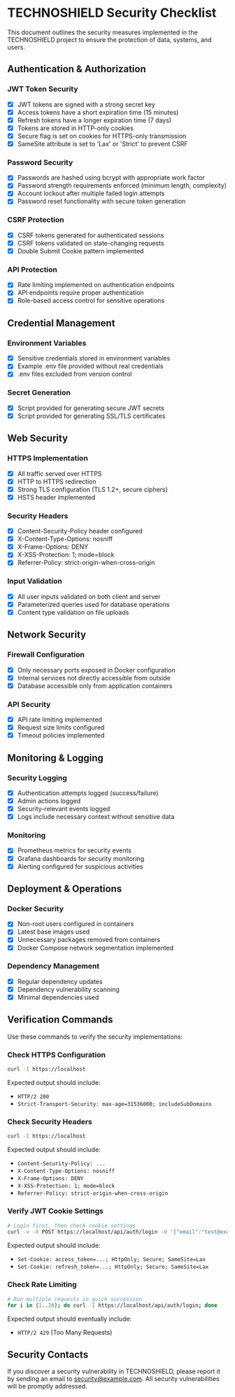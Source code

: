 # TECHNOSHIELD Security Checklist

This document outlines the security measures implemented in the TECHNOSHIELD project to ensure the protection of data, systems, and users.

## Authentication & Authorization

### JWT Token Security
- [x] JWT tokens are signed with a strong secret key
- [x] Access tokens have a short expiration time (15 minutes)
- [x] Refresh tokens have a longer expiration time (7 days)
- [x] Tokens are stored in HTTP-only cookies
- [x] Secure flag is set on cookies for HTTPS-only transmission
- [x] SameSite attribute is set to 'Lax' or 'Strict' to prevent CSRF

### Password Security
- [x] Passwords are hashed using bcrypt with appropriate work factor
- [x] Password strength requirements enforced (minimum length, complexity)
- [x] Account lockout after multiple failed login attempts
- [x] Password reset functionality with secure token generation

### CSRF Protection
- [x] CSRF tokens generated for authenticated sessions
- [x] CSRF tokens validated on state-changing requests
- [x] Double Submit Cookie pattern implemented

### API Protection
- [x] Rate limiting implemented on authentication endpoints
- [x] API endpoints require proper authentication
- [x] Role-based access control for sensitive operations

## Credential Management

### Environment Variables
- [x] Sensitive credentials stored in environment variables
- [x] Example .env file provided without real credentials
- [x] .env files excluded from version control

### Secret Generation
- [x] Script provided for generating secure JWT secrets
- [x] Script provided for generating SSL/TLS certificates

## Web Security

### HTTPS Implementation
- [x] All traffic served over HTTPS
- [x] HTTP to HTTPS redirection
- [x] Strong TLS configuration (TLS 1.2+, secure ciphers)
- [x] HSTS header implemented

### Security Headers
- [x] Content-Security-Policy header configured
- [x] X-Content-Type-Options: nosniff
- [x] X-Frame-Options: DENY
- [x] X-XSS-Protection: 1; mode=block
- [x] Referrer-Policy: strict-origin-when-cross-origin

### Input Validation
- [x] All user inputs validated on both client and server
- [x] Parameterized queries used for database operations
- [x] Content type validation on file uploads

## Network Security

### Firewall Configuration
- [x] Only necessary ports exposed in Docker configuration
- [x] Internal services not directly accessible from outside
- [x] Database accessible only from application containers

### API Security
- [x] API rate limiting implemented
- [x] Request size limits configured
- [x] Timeout policies implemented

## Monitoring & Logging

### Security Logging
- [x] Authentication attempts logged (success/failure)
- [x] Admin actions logged
- [x] Security-relevant events logged
- [x] Logs include necessary context without sensitive data

### Monitoring
- [x] Prometheus metrics for security events
- [x] Grafana dashboards for security monitoring
- [x] Alerting configured for suspicious activities

## Deployment & Operations

### Docker Security
- [x] Non-root users configured in containers
- [x] Latest base images used
- [x] Unnecessary packages removed from containers
- [x] Docker Compose network segmentation implemented

### Dependency Management
- [x] Regular dependency updates
- [x] Dependency vulnerability scanning
- [x] Minimal dependencies used

## Verification Commands

Use these commands to verify the security implementations:

### Check HTTPS Configuration
```bash
curl -I https://localhost
```
Expected output should include:
- `HTTP/2 200`
- `Strict-Transport-Security: max-age=31536000; includeSubDomains`

### Check Security Headers
```bash
curl -I https://localhost
```
Expected output should include:
- `Content-Security-Policy: ...`
- `X-Content-Type-Options: nosniff`
- `X-Frame-Options: DENY`
- `X-XSS-Protection: 1; mode=block`
- `Referrer-Policy: strict-origin-when-cross-origin`

### Verify JWT Cookie Settings
```bash
# Login first, then check cookie settings
curl -v -X POST https://localhost/api/auth/login -d '{"email":"test@example.com","password":"password"}' -H 'Content-Type: application/json'
```
Expected output should include:
- `Set-Cookie: access_token=...; HttpOnly; Secure; SameSite=Lax`
- `Set-Cookie: refresh_token=...; HttpOnly; Secure; SameSite=Lax`

### Check Rate Limiting
```bash
# Run multiple requests in quick succession
for i in {1..20}; do curl -I https://localhost/api/auth/login; done
```
Expected output should eventually include:
- `HTTP/2 429` (Too Many Requests)

## Security Contacts

If you discover a security vulnerability in TECHNOSHIELD, please report it by sending an email to security@example.com. All security vulnerabilities will be promptly addressed.